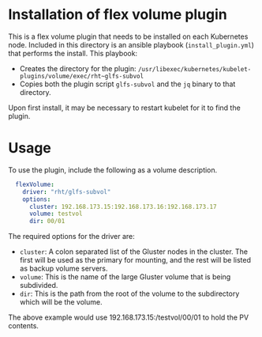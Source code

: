 # Installation of flex volume plugin

This is a flex volume plugin that needs to be installed on each Kubernetes node.
Included in this directory is an ansible playbook (`install_plugin.yml`) that
performs the install. This playbook:
* Creates the directory for the plugin: `/usr/libexec/kubernetes/kubelet-plugins/volume/exec/rht~glfs-subvol`
* Copies both the plugin script `glfs-subvol` and the `jq` binary to that
directory.

Upon first install, it may be necessary to restart kubelet for it to find the
plugin.

# Usage
To use the plugin, include the following as a volume description.
```yaml
  flexVolume:
    driver: "rht/glfs-subvol"
    options:
      cluster: 192.168.173.15:192.168.173.16:192.168.173.17
      volume: testvol
      dir: 00/01
```
The required options for the driver are:
* `cluster`: A colon separated list of the Gluster nodes in the cluster. The
first will be used as the primary for mounting, and the rest will be listed as
backup volume servers.
* `volume`: This is the name of the large Gluster volume that is being
subdivided.
* `dir`: This is the path from the root of the volume to the subdirectory which
will be the volume.

The above example would use 192.168.173.15:/testvol/00/01 to hold the PV
contents.
